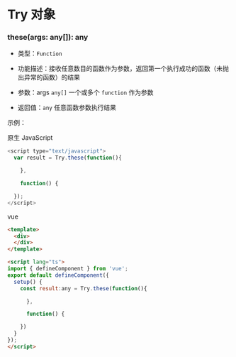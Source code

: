 # Try 对象


### **these(args: any[]): any**
* 类型：`Function`

* 功能描述：接收任意数目的函数作为参数，返回第一个执行成功的函数（未抛出异常的函数）的结果

* 参数：args `any[]` 一个或多个 `function` 作为参数

* 返回值：`any` 任意函数参数执行结果

示例：

原生 JavaScript
```javascript
<script type="text/javascript">
  var result = Try.these(function(){

    },

    function() {

  });
</script>
```

vue
```html
<template>
  <div>
  </div>
</template>

<script lang="ts">
import { defineComponent } from 'vue';
export default defineComponent({
  setup() {
    const result:any = Try.these(function(){

      },

      function() {

    })
  }
});
</script>
```